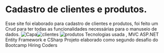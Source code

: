 #  Cadastro de clientes e produtos.
Esse site foi elaborado para cadastro de clientes e produtos, foi feito um Crud para ter todas as funcionalidades necessárias para o manuseio de dados.
![Capa](https://user-images.githubusercontent.com/83802470/126910124-8c8ccba4-13e2-47b9-a80c-38580f5ab885.png)![clientes](https://user-images.githubusercontent.com/83802470/126910127-197d31ec-7558-4a55-a3ed-bfdf987220ec.png)
![produtos](https://user-images.githubusercontent.com/83802470/126910133-8bc4e77a-2fab-4385-ba23-5ab10c9c617a.png)
Tecnologias  usada , MVC ASP.NET Entity Framework e CSharp
Projeto elaborado como segundo desafio do Bootcamp Hiring Coders
